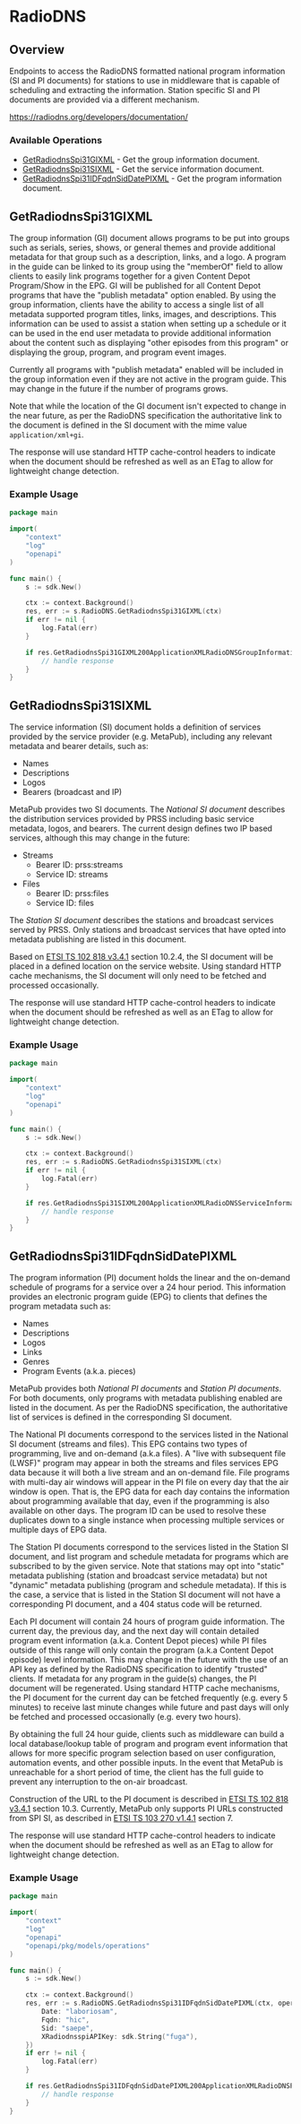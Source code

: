 # RadioDNS

## Overview

Endpoints to access the RadioDNS formatted national program information (SI and PI documents) for stations to use in middleware that is capable of scheduling and extracting the information. Station specific SI and PI documents are provided via a different mechanism.

<https://radiodns.org/developers/documentation/>
### Available Operations

* [GetRadiodnsSpi31GIXML](#getradiodnsspi31gixml) - Get the group information document.
* [GetRadiodnsSpi31SIXML](#getradiodnsspi31sixml) - Get the service information document.
* [GetRadiodnsSpi31IDFqdnSidDatePIXML](#getradiodnsspi31idfqdnsiddatepixml) - Get the program information document.

## GetRadiodnsSpi31GIXML

The group information (GI) document allows programs to be put into groups such as serials, series, shows, or general themes and provide additional metadata for that group such as a description, links, and a logo. A program in the guide can be linked to its group using the "memberOf" field to allow clients to easily link programs together for a given Content Depot Program/Show in the EPG. GI will be published for all Content Depot programs that have the "publish metadata" option enabled. By using the group information, clients have the ability to access a single list of all metadata supported program titles, links, images, and descriptions. This information can be used to assist a station when setting up a schedule or it can be used in the end user metadata to provide additional information about the content such as displaying "other episodes from this program" or displaying the group, program, and program event images.

Currently all programs with "publish metadata" enabled will be included in the group information even if they are not active in the program guide. This may change in the future if the number of programs grows.

Note that while the location of the GI document isn't expected to change in the near future, as per the RadioDNS specification the authoritative link to the document is defined in the SI document with the mime value ```application/xml+gi```.

The response will use standard HTTP cache-control headers to indicate when the document should be refreshed as well as an ETag to allow for lightweight change detection.


### Example Usage

```go
package main

import(
	"context"
	"log"
	"openapi"
)

func main() {
    s := sdk.New()

    ctx := context.Background()
    res, err := s.RadioDNS.GetRadiodnsSpi31GIXML(ctx)
    if err != nil {
        log.Fatal(err)
    }

    if res.GetRadiodnsSpi31GIXML200ApplicationXMLRadioDNSGroupInformationGIAsDefinedInETSITS102818V341HTTPSWwwETSIOrgDeliverETSITS10280010289910281803040160TS102818v030401pPdfSection8String != nil {
        // handle response
    }
}
```

## GetRadiodnsSpi31SIXML

The service information (SI) document holds a definition of services provided by the service provider (e.g. MetaPub), including any relevant metadata and bearer details, such as:

* Names
* Descriptions
* Logos
* Bearers (broadcast and IP)

MetaPub provides two SI documents. The _National SI document_ describes the distribution services provided by PRSS including basic service metadata, logos, and bearers. The current design defines two IP based services, although this may change in the future:

* Streams
    * Bearer ID: prss:streams
    * Service ID: streams
* Files
    * Bearer ID: prss:files
    * Service ID: files

The _Station SI document_ describes the stations and broadcast services served by PRSS. Only stations and broadcast services that have opted into metadata publishing are listed in this document.

Based on [ETSI TS 102 818 v3.4.1](https://www.etsi.org/deliver/etsi_ts/102800_102899/102818/03.04.01_60/ts_102818v030401p.pdf) section 10.2.4, the SI document will be placed in a defined location on the service website. Using standard HTTP cache mechanisms, the SI document will only need to be fetched and processed occasionally.

The response will use standard HTTP cache-control headers to indicate when the document should be refreshed as well as an ETag to allow for lightweight change detection.


### Example Usage

```go
package main

import(
	"context"
	"log"
	"openapi"
)

func main() {
    s := sdk.New()

    ctx := context.Background()
    res, err := s.RadioDNS.GetRadiodnsSpi31SIXML(ctx)
    if err != nil {
        log.Fatal(err)
    }

    if res.GetRadiodnsSpi31SIXML200ApplicationXMLRadioDNSServiceInformationSIAsDefinedInETSITS102818V341HTTPSWwwETSIOrgDeliverETSITS10280010289910281803040160TS102818v030401pPdfSection6String != nil {
        // handle response
    }
}
```

## GetRadiodnsSpi31IDFqdnSidDatePIXML

The program information (PI) document holds the linear and the on-demand schedule of programs for a service over a 24 hour period. This information provides an electronic program guide (EPG) to clients that defines the program metadata such as:

*   Names
*   Descriptions
*   Logos
*   Links
*   Genres
*   Program Events (a.k.a. pieces)

MetaPub provides both _National PI documents_ and _Station PI documents_. For both documents, only programs with metadata publishing enabled are listed in the document. As per the RadioDNS specification, the authoritative list of services is defined in the corresponding SI document.

The National PI documents correspond to the services listed in the National SI document (streams and files). This EPG contains two types of programming, live and on-demand (a.k.a files). A "live with subsequent file (LWSF)" program may appear in both the streams and files services EPG data because it will both a live stream and an on-demand file. File programs with multi-day air windows will appear in the PI file on every day that the air window is open. That is, the EPG data for each day contains the information about programming available that day, even if the programming is also available on other days. The program ID can be used to resolve these duplicates down to a single instance when processing multiple services or multiple days of EPG data.

The Station PI documents correspond to the services listed in the Station SI document, and list program and schedule metadata for programs which are subscribed to by the given service. Note that stations may opt into "static" metadata publishing (station and broadcast service metadata) but not "dynamic" metadata publishing (program and schedule metadata). If this is the case, a service that is listed in the Station SI document will not have a corresponding PI document, and a 404 status code will be returned.

Each PI document will contain 24 hours of program guide information. The current day, the previous day, and the next day will contain detailed program event information (a.k.a. Content Depot pieces) while PI files outside of this range will only contain the program (a.k.a Content Depot episode) level information. This may change in the future with the use of an API key as defined by the RadioDNS specification to identify "trusted" clients. If metadata for any program in the guide(s) changes, the PI document will be regenerated. Using standard HTTP cache mechanisms, the PI document for the current day can be fetched frequently (e.g. every 5 minutes) to receive last minute changes while future and past days will only be fetched and processed occasionally (e.g. every two hours).

By obtaining the full 24 hour guide, clients such as middleware can build a local database/lookup table of program and program event information that allows for more specific program selection based on user configuration, automation events, and other possible inputs. In the event that MetaPub is unreachable for a short period of time, the client has the full guide to prevent any interruption to the on-air broadcast.

Construction of the URL to the PI document is described in [ETSI TS 102 818 v3.4.1](https://www.etsi.org/deliver/etsi_ts/102800_102899/102818/03.04.01_60/ts_102818v030401p.pdf) section 10.3. Currently, MetaPub only supports PI URLs constructed from SPI SI, as described in [ETSI TS 103 270 v1.4.1](https://www.etsi.org/deliver/etsi_ts/103200_103299/103270/01.04.01_60/ts_103270v010401p.pdf) section 7.

The response will use standard HTTP cache-control headers to indicate when the document should be refreshed as well as an ETag to allow for lightweight change detection.


### Example Usage

```go
package main

import(
	"context"
	"log"
	"openapi"
	"openapi/pkg/models/operations"
)

func main() {
    s := sdk.New()

    ctx := context.Background()
    res, err := s.RadioDNS.GetRadiodnsSpi31IDFqdnSidDatePIXML(ctx, operations.GetRadiodnsSpi31IDFqdnSidDatePIXMLRequest{
        Date: "laboriosam",
        Fqdn: "hic",
        Sid: "saepe",
        XRadiodnsspiAPIKey: sdk.String("fuga"),
    })
    if err != nil {
        log.Fatal(err)
    }

    if res.GetRadiodnsSpi31IDFqdnSidDatePIXML200ApplicationXMLRadioDNSProgramInformationPIAsDefinedInETSITS102818V341HTTPSWwwETSIOrgDeliverETSITS10280010289910281803040160TS102818v030401pPdfSection7String != nil {
        // handle response
    }
}
```
